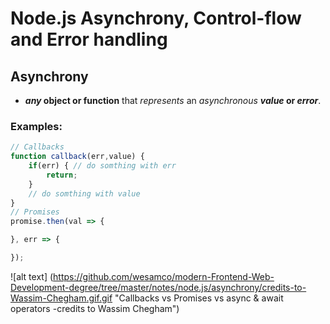 # Node.js Asynchrony, Control-flow and Error handling

## Asynchrony
- ***any* object or function** that *represents* an *asynchronous* ***value* or *error***.

### Examples:
```js
// Callbacks
function callback(err,value) {
    if(err) { // do somthing with err
        return;
    }
    // do somthing with value
}
// Promises
promise.then(val => {

}, err => {

});

```

![alt text] (https://github.com/wesamco/modern-Frontend-Web-Development-degree/tree/master/notes/node.js/asynchrony/credits-to-Wassim-Chegham‏.gif.gif "Callbacks vs Promises vs async & await operators -credits to Wassim Chegham‏")




